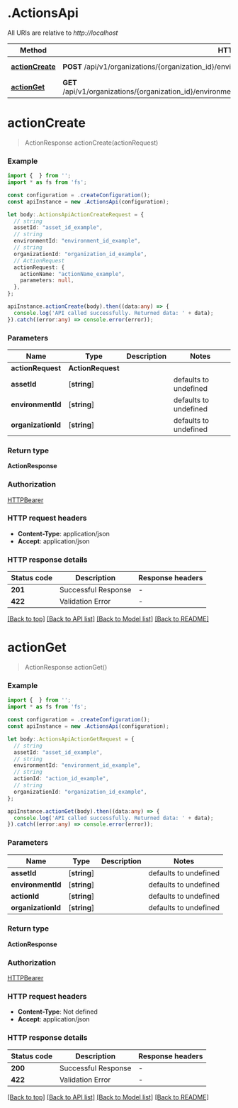 # .ActionsApi

All URIs are relative to *http://localhost*

Method | HTTP request | Description
------------- | ------------- | -------------
[**actionCreate**](ActionsApi.md#actionCreate) | **POST** /api/v1/organizations/{organization_id}/environments/{environment_id}/assets/{asset_id}/action | Action Create
[**actionGet**](ActionsApi.md#actionGet) | **GET** /api/v1/organizations/{organization_id}/environments/{environment_id}/assets/{asset_id}/action/{action_id} | Action Get


# **actionCreate**
> ActionResponse actionCreate(actionRequest)


### Example


```typescript
import {  } from '';
import * as fs from 'fs';

const configuration = .createConfiguration();
const apiInstance = new .ActionsApi(configuration);

let body:.ActionsApiActionCreateRequest = {
  // string
  assetId: "asset_id_example",
  // string
  environmentId: "environment_id_example",
  // string
  organizationId: "organization_id_example",
  // ActionRequest
  actionRequest: {
    actionName: "actionName_example",
    parameters: null,
  },
};

apiInstance.actionCreate(body).then((data:any) => {
  console.log('API called successfully. Returned data: ' + data);
}).catch((error:any) => console.error(error));
```


### Parameters

Name | Type | Description  | Notes
------------- | ------------- | ------------- | -------------
 **actionRequest** | **ActionRequest**|  |
 **assetId** | [**string**] |  | defaults to undefined
 **environmentId** | [**string**] |  | defaults to undefined
 **organizationId** | [**string**] |  | defaults to undefined


### Return type

**ActionResponse**

### Authorization

[HTTPBearer](README.md#HTTPBearer)

### HTTP request headers

 - **Content-Type**: application/json
 - **Accept**: application/json


### HTTP response details
| Status code | Description | Response headers |
|-------------|-------------|------------------|
**201** | Successful Response |  -  |
**422** | Validation Error |  -  |

[[Back to top]](#) [[Back to API list]](README.md#documentation-for-api-endpoints) [[Back to Model list]](README.md#documentation-for-models) [[Back to README]](README.md)

# **actionGet**
> ActionResponse actionGet()


### Example


```typescript
import {  } from '';
import * as fs from 'fs';

const configuration = .createConfiguration();
const apiInstance = new .ActionsApi(configuration);

let body:.ActionsApiActionGetRequest = {
  // string
  assetId: "asset_id_example",
  // string
  environmentId: "environment_id_example",
  // string
  actionId: "action_id_example",
  // string
  organizationId: "organization_id_example",
};

apiInstance.actionGet(body).then((data:any) => {
  console.log('API called successfully. Returned data: ' + data);
}).catch((error:any) => console.error(error));
```


### Parameters

Name | Type | Description  | Notes
------------- | ------------- | ------------- | -------------
 **assetId** | [**string**] |  | defaults to undefined
 **environmentId** | [**string**] |  | defaults to undefined
 **actionId** | [**string**] |  | defaults to undefined
 **organizationId** | [**string**] |  | defaults to undefined


### Return type

**ActionResponse**

### Authorization

[HTTPBearer](README.md#HTTPBearer)

### HTTP request headers

 - **Content-Type**: Not defined
 - **Accept**: application/json


### HTTP response details
| Status code | Description | Response headers |
|-------------|-------------|------------------|
**200** | Successful Response |  -  |
**422** | Validation Error |  -  |

[[Back to top]](#) [[Back to API list]](README.md#documentation-for-api-endpoints) [[Back to Model list]](README.md#documentation-for-models) [[Back to README]](README.md)


